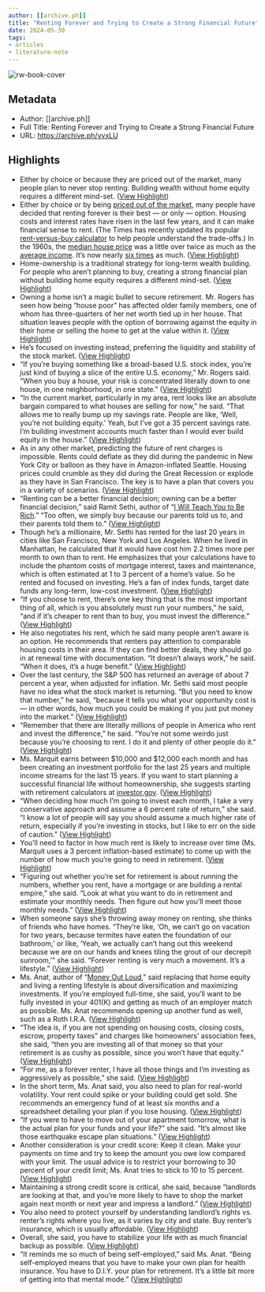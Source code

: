 ```yaml
---
author: [[archive.ph]]
title: "Renting Forever and Trying to Create a Strong Financial Future"
date: 2024-05-30
tags: 
- articles
- literature-note
---
```

![rw-book-cover](https://archive.ph/yvxLU/a8ab010304686a56a35a3d2663f2956aef6a2896/scr.png)

## Metadata
- Author: [[archive.ph]]
- Full Title: Renting Forever and Trying to Create a Strong Financial Future
- URL: https://archive.ph/yvxLU

## Highlights
- Either by choice or because they are priced out of the market, many people plan to never stop renting. Building wealth without home equity requires a different mind-set. ([View Highlight](https://read.readwise.io/read/01hz3gzxv5h07g03kztpscbaec))
- Either by choice or by being [priced out of the market](https://archive.ph/o/yvxLU/https://www.nytimes.com/2023/12/01/podcasts/the-daily/should-you-rent-or-buy-the-new-math.html), many people have decided that renting forever is their best — or only — option. Housing costs and interest rates have risen in the last few years, and it can make financial sense to rent. (The Times has recently updated its popular [rent-versus-buy calculator](https://archive.ph/o/yvxLU/https://www.nytimes.com/2024/05/13/briefing/a-new-rent-versus-buy-calculator.html) to help people understand the trade-offs.) In the 1960s, the [median house price](https://archive.ph/o/yvxLU/https://www2.census.gov/programs-surveys/decennial/tables/time-series/coh-values/values-unadj.txt) was a little over twice as much as the [average income](https://archive.ph/o/yvxLU/https://www.census.gov/library/publications/1962/demo/p60-037.html). It’s now nearly [six times](https://archive.ph/o/yvxLU/https://www.salemnews.com/news/housing-prices-nearly-six-times-the-average-salary/article_99116990-8d60-11ee-bbb3-3fe9af1eb7e8.html) as much. ([View Highlight](https://read.readwise.io/read/01hz3h0ys9kf9vv8myp06d1j4a))
- Home-ownership is a traditional strategy for long-term wealth building. For people who aren’t planning to buy, creating a strong financial plan without building home equity requires a different mind-set. ([View Highlight](https://read.readwise.io/read/01hz3h1bz589cmsq6kdbycnd61))
- Owning a home isn’t a magic bullet to secure retirement. Mr. Rogers has seen how being “house poor” has affected older family members, one of whom has three-quarters of her net worth tied up in her house. That situation leaves people with the option of borrowing against the equity in their home or selling the home to get at the value within it. ([View Highlight](https://read.readwise.io/read/01hz3h21p5410kerqed7aa801j))
- He’s focused on investing instead, preferring the liquidity and stability of the stock market. ([View Highlight](https://read.readwise.io/read/01hz3h23zgvy6hb8ykreyrb14f))
- “If you’re buying something like a broad-based U.S. stock index, you’re just kind of buying a slice of the entire U.S. economy,” Mr. Rogers said. “When you buy a house, your risk is concentrated literally down to one house, in one neighborhood, in one state.” ([View Highlight](https://read.readwise.io/read/01hz3h29ajr38acfg9yzdr89s1))
- “In the current market, particularly in my area, rent looks like an absolute bargain compared to what houses are selling for now,” he said. “That allows me to really bump up my savings rate. People are like, ‘Well, you’re not building equity.’ Yeah, but I’ve got a 35 percent savings rate. I’m building investment accounts much faster than I would ever build equity in the house.” ([View Highlight](https://read.readwise.io/read/01hz3h2q5edj8p732d3xeyed60))
- As in any other market, predicting the future of rent charges is impossible. Rents could deflate as they did during the pandemic in New York City or balloon as they have in Amazon-inflated Seattle. Housing prices could crumble as they did during the Great Recession or explode as they have in San Francisco. The key is to have a plan that covers you in a variety of scenarios. ([View Highlight](https://read.readwise.io/read/01hz3hbj45eg1cbs6088vax21j))
- “Renting can be a better financial decision; owning can be a better financial decision,” said Ramit Sethi, author of “[I Will Teach You to Be Rich](https://archive.ph/o/yvxLU/https://www.iwillteachyoutoberich.com/books/).” “Too often, we simply buy because our parents told us to, and their parents told them to.” ([View Highlight](https://read.readwise.io/read/01hz3hbt50vhpnh8hdp11szkqr))
- Though he’s a millionaire, Mr. Sethi has rented for the last 20 years in cities like San Francisco, New York and Los Angeles. When he lived in Manhattan, he calculated that it would have cost him 2.2 times more per month to own than to rent. He emphasizes that your calculations have to include the phantom costs of mortgage interest, taxes and maintenance, which is often estimated at 1 to 3 percent of a home’s value. So he rented and focused on investing. He’s a fan of index funds, target date funds any long-term, low-cost investment. ([View Highlight](https://read.readwise.io/read/01hz3hc9ctydg2nqha9nwtjqvc))
- “If you choose to rent, there’s one key thing that is the most important thing of all, which is you absolutely must run your numbers,” he said, “and if it’s cheaper to rent than to buy, you must invest the difference.” ([View Highlight](https://read.readwise.io/read/01hz3hcvq4shtzavjr7ty6b32b))
- He also negotiates his rent, which he said many people aren’t aware is an option. He recommends that renters pay attention to comparable housing costs in their area. If they can find better deals, they should go in at renewal time with documentation. “It doesn’t always work,” he said. “When it does, it’s a huge benefit.” ([View Highlight](https://read.readwise.io/read/01hz3hd4jrjxndg6khfrscdp8k))
- Over the last century, the S&P 500 has returned an average of about 7 percent a year, when adjusted for inflation. Mr. Sethi said most people have no idea what the stock market is returning. “But you need to know that number,” he said, “because it tells you what your opportunity cost is — in other words, how much you could be making if you just put money into the market.” ([View Highlight](https://read.readwise.io/read/01hz3hdv5t3vh1yejgnj3sbkrc))
- “Remember that there are literally millions of people in America who rent and invest the difference,” he said. “You’re not some weirdo just because you’re choosing to rent. I do it and plenty of other people do it.” ([View Highlight](https://read.readwise.io/read/01hz3hek7gqg7dbs9x0h52xac8))
- Ms. Marquit earns between $10,000 and $12,000 each month and has been creating an investment portfolio for the last 25 years and multiple income streams for the last 15 years. If you want to start planning a successful financial life without homeownership, she suggests starting with retirement calculators at [investor.gov](https://archive.ph/o/yvxLU/investor.gov/). ([View Highlight](https://read.readwise.io/read/01hz3hf6xmet1sv4p0dvjvb9mm))
- “When deciding how much I’m going to invest each month, I take a very conservative approach and assume a 6 percent rate of return,” she said. “I know a lot of people will say you should assume a much higher rate of return, especially if you’re investing in stocks, but I like to err on the side of caution.” ([View Highlight](https://read.readwise.io/read/01hz3hfkke2tbq0xcvbp7k7qvg))
- You’ll need to factor in how much rent is likely to increase over time (Ms. Marquit uses a 3 percent inflation-based estimate) to come up with the number of how much you’re going to need in retirement. ([View Highlight](https://read.readwise.io/read/01hz3hg3vzknqtjxsj25hjn9ee))
- “Figuring out whether you’re set for retirement is about running the numbers, whether you rent, have a mortgage or are building a rental empire,” she said. “Look at what you want to do in retirement and estimate your monthly needs. Then figure out how you’ll meet those monthly needs.” ([View Highlight](https://read.readwise.io/read/01hz3hgc7snzrb1darbaebarzr))
- When someone says she’s throwing away money on renting, she thinks of friends who have homes. “They’re like, ‘Oh, we can’t go on vacation for two years, because termites have eaten the foundation of our bathroom,’ or like, ‘Yeah, we actually can’t hang out this weekend because we are on our hands and knees tiling the grout of our decrepit sunroom,’” she said. “Forever renting is very much a movement. It’s a lifestyle.” ([View Highlight](https://read.readwise.io/read/01hz3hgvz66yvzfhtz1fh8hegb))
- Ms. Anat, author of “[Money Out Loud](https://archive.ph/o/yvxLU/https://www.heyberna.com/),” said replacing that home equity and living a renting lifestyle is about diversification and maximizing investments. If you’re employed full-time, she said, you’ll want to be fully invested in your 401(K) and getting as much of an employer match as possible. Ms. Anat recommends opening up another fund as well, such as a Roth I.R.A. ([View Highlight](https://read.readwise.io/read/01hz3hhabptfah203wvy3stabe))
- “The idea is, if you are not spending on housing costs, closing costs, escrow, property taxes” and charges like homeowners’ association fees, she said, “then you are investing all of that money so that your retirement is as cushy as possible, since you won’t have that equity.” ([View Highlight](https://read.readwise.io/read/01hz3hhy96naby0yfhvkek1yf0))
- “For me, as a forever renter, I have all those things and I’m investing as aggressively as possible,” she said. ([View Highlight](https://read.readwise.io/read/01hz3hj714rxzwchce91gz9jx9))
- In the short term, Ms. Anat said, you also need to plan for real-world volatility. Your rent could spike or your building could get sold. She recommends an emergency fund of at least six months and a spreadsheet detailing your plan if you lose housing. ([View Highlight](https://read.readwise.io/read/01hz3hjaesnksgz65n706wat7y))
- “If you were to have to move out of your apartment tomorrow, what is the actual plan for your funds and your life?” she said. “It’s almost like those earthquake escape plan situations.” ([View Highlight](https://read.readwise.io/read/01hz3hjyetj0j7yy3e8x1g5gww))
- Another consideration is your credit score: Keep it clean. Make your payments on time and try to keep the amount you owe low compared with your limit. The usual advice is to restrict your borrowing to 30 percent of your credit limit; Ms. Anat tries to stick to 10 to 15 percent. ([View Highlight](https://read.readwise.io/read/01hz3hka8czmc00y6j10fkbvmm))
- Maintaining a strong credit score is critical, she said, because “landlords are looking at that, and you’re more likely to have to shop the market again next month or next year and impress a landlord.” ([View Highlight](https://read.readwise.io/read/01hz3hkenrfpzbhyhm4w74xreq))
- You also need to protect yourself by understanding landlord’s rights vs. renter’s rights where you live, as it varies by city and state. Buy renter’s insurance, which is usually affordable. ([View Highlight](https://read.readwise.io/read/01hz3hkhq01cg2gvda0aqmpgcy))
- Overall, she said, you have to stabilize your life with as much financial backup as possible. ([View Highlight](https://read.readwise.io/read/01hz3hkt05tfczh1d2263bmb6w))
- “It reminds me so much of being self-employed,” said Ms. Anat. “Being self-employed means that you have to make your own plan for health insurance. You have to D.I.Y. your plan for retirement. It’s a little bit more of getting into that mental mode.” ([View Highlight](https://read.readwise.io/read/01hz3hky1pmzx1tv1nbdh7n997))
